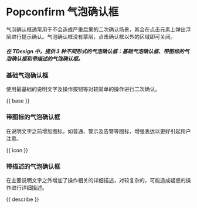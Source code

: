 # Popconfirm 气泡确认框

气泡确认框通常用于不会造成严重后果的二次确认场景，其会在点击元素上弹出浮层进行提示确认。气泡确认框没有蒙层，点击确认框以外的区域即可关闭。

##### 在 TDesign 中，提供 3 种不同形式的气泡确认框：基础气泡确认框、带图标的气泡确认框和带描述的气泡确认框。

### 基础气泡确认框

使用最基础的说明文字及操作按钮等对较简单的操作进行二次确认。

{{ base }}

### 带图标的气泡确认框

在说明文字之前增加图标，如普通、警示及告警等图标，增强表达以更好引起用户注意。

{{ icon }}

### 带描述的气泡确认框

在主要说明文字之外增加了操作相关的详细描述，对较复杂的，可能造成疑惑的操作进行详细描述。

{{ describe }}
